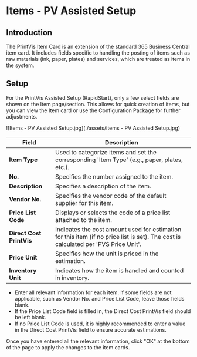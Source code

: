 
# Items - PV Assisted Setup

## Introduction

The PrintVis Item Card is an extension of the standard 365 Business Central item card. It includes fields specific to handling the posting of items such as raw materials (ink, paper, plates) and services, which are treated as items in the system.

## Setup

For the PrintVis Assisted Setup (RapidStart), only a few select fields are shown on the Item page/section. This allows for quick creation of items, but you can view the Item card or use the Configuration Package for further adjustments.

![Items - PV Assisted Setup.jpg](./assets/Items - PV Assisted Setup.jpg)

| **Field**            | **Description**                                                                                                                                                       |
|----------------------|-----------------------------------------------------------------------------------------------------------------------------------------------------------------------|
| **Item Type**        | Used to categorize items and set the corresponding 'Item Type' (e.g., paper, plates, etc.).                                                                           |
| **No.**              | Specifies the number assigned to the item.                                                                                                                           |
| **Description**      | Specifies a description of the item.                                                                                                                                 |
| **Vendor No.**       | Specifies the vendor code of the default supplier for this item.                                                                                                     |
| **Price List Code**  | Displays or selects the code of a price list attached to the item.                                                                                                   |
| **Direct Cost PrintVis** | Indicates the cost amount used for estimation for this item (if no price list is set). The cost is calculated per 'PVS Price Unit'.                                   |
| **Price Unit**       | Specifies how the unit is priced in the estimation.                                                                                                                  |
| **Inventory Unit**   | Indicates how the item is handled and counted in inventory.                                                                                                          |



- Enter all relevant information for each item. If some fields are not applicable, such as Vendor No. and Price List Code, leave those fields blank.
- If the Price List Code field is filled in, the Direct Cost PrintVis field should be left blank.
- If no Price List Code is used, it is highly recommended to enter a value in the Direct Cost PrintVis field to ensure accurate estimations.

Once you have entered all the relevant information, click "OK" at the bottom of the page to apply the changes to the item cards.

